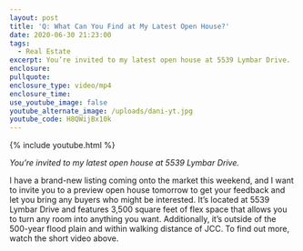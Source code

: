 ```yaml
---
layout: post
title: 'Q: What Can You Find at My Latest Open House?'
date: 2020-06-30 21:23:00
tags:
  - Real Estate
excerpt: You’re invited to my latest open house at 5539 Lymbar Drive.
enclosure:
pullquote:
enclosure_type: video/mp4
enclosure_time:
use_youtube_image: false
youtube_alternate_image: /uploads/dani-yt.jpg
youtube_code: H8QWijBx10k
---
```


{% include youtube.html %}

*You’re invited to my latest open house at 5539 Lymbar Drive.*

I have a brand-new listing coming onto the market this weekend, and I want to invite you to a preview open house tomorrow to get your feedback and let you bring any buyers who might be interested. It’s located at 5539 Lymbar Drive and features 3,500 square feet of flex space that allows you to turn any room into anything you want. Additionally, it’s outside of the 500-year flood plain and within walking distance of JCC. To find out more, watch the short video above.&nbsp;